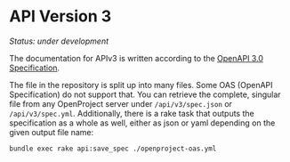 # API Version 3
 
_Status: under development_
 
The documentation for APIv3 is written according to the [OpenAPI 3.0 Specification](https://swagger.io/specification/).
 
The file in the repository is split up into many files. Some OAS (OpenAPI Specification) do not support that.
You can retrieve the complete, singular file from any OpenProject server under `/api/v3/spec.json` or `/api/v3/spec.yml`.
Additionally, there is a rake task that outputs the specification as a whole as well, either as json or yaml depending
on the given output file name:

```
bundle exec rake api:save_spec ./openproject-oas.yml
```
